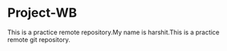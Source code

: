 # Project-WB
This is a practice remote repository.My name is harshit.This is a practice remote git repository.
